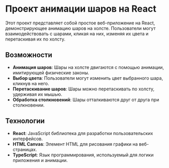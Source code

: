 # Проект анимации шаров на React

Этот проект представляет собой простое веб-приложение на React, демонстрирующее анимацию шаров на холсте. Пользователи могут взаимодействовать с шарами, кликая на них, изменяя их цвета и перетаскивая их по холсту.

## Возможности

- **Анимация шаров**: Шары на холсте двигаются с помощью анимации, имитирующей физические законы.
- **Выбор цвета**: Пользователи могут изменить цвет выбранного шара, кликнув на него.
- **Перетаскивание шаров**: Шары можно перетаскивать по холсту, удерживая их мышью.
- **Обработка столкновений**: Шары отталкиваются друг от друга при столкновении.

## Технологии

- **React**: JavaScript библиотека для разработки пользовательских интерфейсов.
- **HTML Canvas**: Элемент HTML для рисования графики на веб-страницах.
- **TypeScript**: Язык программирования, используемый для логики приложения и анимации.

